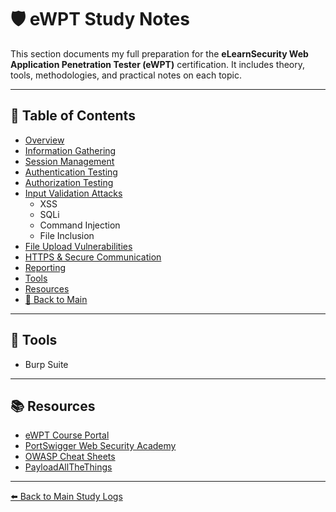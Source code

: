 # 🛡️ eWPT Study Notes

This section documents my full preparation for the **eLearnSecurity Web Application Penetration Tester (eWPT)** certification. It includes theory, tools, methodologies, and practical notes on each topic.

---

## 📘 Table of Contents

- [Overview](#overview)
- [Information Gathering](#information-gathering)
- [Session Management](#session-management)
- [Authentication Testing](#authentication-testing)
- [Authorization Testing](#authorization-testing)
- [Input Validation Attacks](#input-validation-attacks)
  - XSS
  - SQLi
  - Command Injection
  - File Inclusion
- [File Upload Vulnerabilities](#file-upload-vulnerabilities)
- [HTTPS & Secure Communication](#https--secure-communication)
- [Reporting](#reporting)
- [Tools](#tools)
- [Resources](#resources)
- [📁 Back to Main](../README.md)

---


## 🧰 Tools

- Burp Suite


---

## 📚 Resources

- [eWPT Course Portal](https://www.elearnsecurity.com/)
- [PortSwigger Web Security Academy](https://portswigger.net/web-security)
- [OWASP Cheat Sheets](https://cheatsheetseries.owasp.org/)
- [PayloadAllTheThings](https://github.com/swisskyrepo/PayloadsAllTheThings)

---

[⬅️ Back to Main Study Logs](../README.md)

